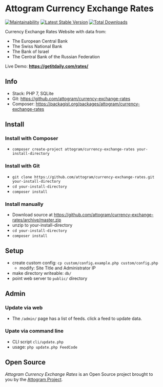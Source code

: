 # Attogram Currency Exchange Rates

[![Maintainability](https://api.codeclimate.com/v1/badges/c93e67dac8f094b3608f/maintainability)](https://codeclimate.com/github/attogram/currency-exchange-rates/maintainability)
[![Latest Stable Version](https://poser.pugx.org/attogram/currency-exchange-rates/v/stable)](https://packagist.org/packages/attogram/router)
[![Total Downloads](https://poser.pugx.org/attogram/currency-exchange-rates/downloads)](https://packagist.org/packages/attogram/router)

Currency Exchange Rates Website with data from:

* The European Central Bank
* The Swiss National Bank
* The Bank of Israel
* The Central Bank of the Russian Federation

Live Demo: **<https://getitdaily.com/rates/>**

## Info

* Stack: PHP 7, SQLite
* Git: <https://github.com/attogram/currency-exchange-rates>
* Composer: <https://packagist.org/packages/attogram/currency-exchange-rates>

## Install

### Install with Composer

* `composer create-project attogram/currency-exchange-rates your-install-directory`

### Install with Git

* `git clone https://github.com/attogram/currency-exchange-rates.git your-install-directory`
* `cd your-install-directory`
* `composer install`

### Install manually

* Download source at <https://github.com/attogram/currency-exchange-rates/archive/master.zip>
* unzip to your-install-directory
* `cd your-install-directory`
* `composer install`

## Setup

* create custom config: `cp custom/config.example.php custom/config.php`
  * modify: Site Title and Administrator IP
* make directory writeable: `db/`
* point web server to `public/` directory

## Admin

### Update via web

* The `/admin/` page has a list of feeds.
  click a feed to update data.

### Upate via command line

* CLI script `cli/update.php`
* usage:  `php update.php FeedCode`

## Open Source

_Attogram Currency Exchange Rates_ is an Open Source project
brought to you by the [Attogram Project](https://github.com/attogram).
